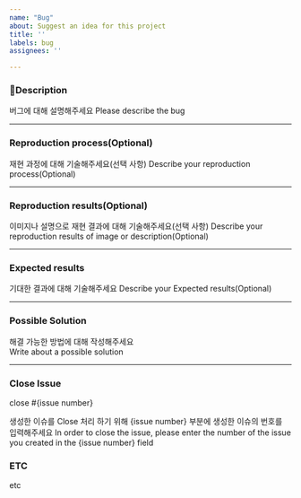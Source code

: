 ```yaml
---
name: "Bug"
about: Suggest an idea for this project
title: ''
labels: bug
assignees: ''

---
```


### 🐞Description

버그에 대해 설명해주세요
Please describe the bug

---

### Reproduction process(Optional)

재현 과정에 대해 기술해주세요(선택 사항)
Describe your reproduction process(Optional)

---

### Reproduction results(Optional)

이미지나 설명으로 재현 결과에 대해 기술해주세요(선택 사항)
Describe your reproduction results of image or description(Optional)

---

### Expected results

기대한 결과에 대해 기술해주세요
Describe your Expected results(Optional)

---

### Possible Solution

해결 가능한 방법에 대해 작성해주세요  
Write about a possible solution

---

### Close Issue

close #{issue number}

생성한 이슈를 Close 처리 하기 위해 {issue number} 부분에 생성한 이슈의 번호를 입력해주세요
In order to close the issue, please enter the number of the issue you created in the {issue number} field

### ETC

etc
